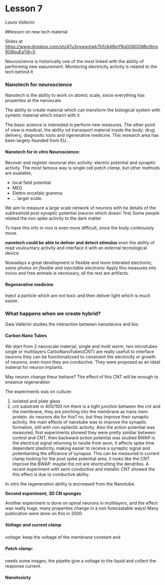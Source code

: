 # Lesson 7
*Laura Vallerini*

##lesson on new tech material

Slides at
https://www.dropbox.com/sh/47u3vywxotwk7b5/AABgYRgG08GGMbr9ms9G8ouEa?dl=0

Neuroscience is historically one of the most linked with the ability of performing new easurement.
Monitoring electricity activity is related to the tech behind it

### Nanotech for neuroscience

Nanotech is the ability to work on atomic scale, since everything has properties at the nanoscale.

The ability to create material which can transform the biological system with syntetic material which intarct with it.

The basic science is interested in perform new measures.
The other point of view is medical, the ability od transoport material inside the body: drug delivery, diagnostic tools and rigenerative medicine.
This research area has been largely founded from EU...

#### Nanotech for in vitro Neuroscience:

Recover and register neuronal elec activity: electric potential and synaptic activity.
The most famous way is single cell *patch clamp*, but other methods are available,

- local field potential
- MEG
- Elettro encefalo gramma
- ... larger scale.

We aim to measure a large scale network of neurons with he details of the subtreshold post synaptic potential (neuron which doesn' fire)
Some people related the non spike activity to the dark matter

To have this info in vivo is even more difficult, since the body continuosly move.

**nanotech could be able to deliver and detect stimulus**
even the ability of read voulountary activity and interface it with an external tecnological device

Nowadays a great development is flexible and more tolerated electronic;
*some photos on flexible and injectable electronic*
Apply this measures into invivo and free animals is necessary, all the rest are artifacts.

#### Regenerative medicine

Inject a particle which are not toxic and then deliver light which is much easier.


### What happens when we create hybrid?

Gaia Vallerini studies the interaction between nanodevice and bio.

#### Carbon Nano Tubes

We start from 2 nanoscale material, single and multi worm, two microtubes  single or multilayers CarboNanoTubes(CNT)
are really usefull to interface neurons they can be functionalizzed to constraint the electricity or growth of neurons, even more they are conductive.
They were proposed as an ideal material for neuron implants.

May neuron change theur behave?
The effect of this CNT will be enough to eneance regeneration

The experiments was on culture:
1. isolated and plate glass
2. cnt substrate
in 400/100 nm there is a tight junction between the cnt and the membrane, they are pinching into the membrane as trans mem protein.
do neurons die for this? no, but they improve their synaptic activity.
the main effects of nanotube was to improve the synaptic formation, still with non epilectic activity.
Also the action potential was measured, first experiments showed they were pretty similiar between control and CNT, then backward action potential was studied
BWAP is the electrical signal returning to neuite from axon, it affects spike time dependent plasticity, making easier to receive a synaptic signal and potentianting the efficence of synapse.
This can be measured in current clamp looking for the post spike potential area, it looks like the CNT improve the  BWAP: maybe the cnt are shortcutting the dendrites.
A recent experiment with semi conductive and metallic CNT showed the this effect is due to conductive ability.

In vitro the regeneration ability is encreased from the Nanotube.

**Second experiment; 3D CN sponges**


Another experiment is done on spinal neurons in multilayers, and the effect was really huge, many properties change in a non forecastable ways!
Many publication were done on this in 2000.



##### Voltage and current clamp

voltage: keep the voltage of the membrane constant and

##### Patch clamp:
needs some images, the pipette give a voltage to the liquid and collect the response current.
#### Nanotoxicty
